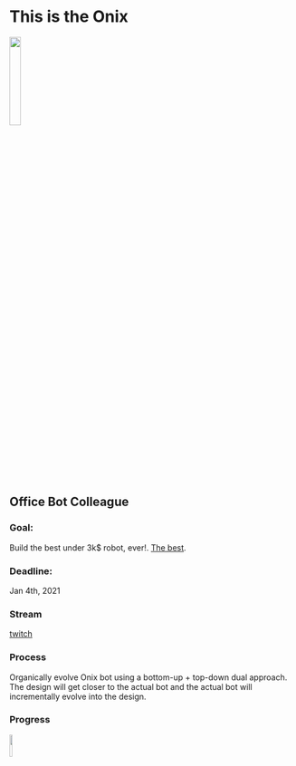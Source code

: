 # This is the Onix
<img src="onix.png" style="height:20%">

## Office Bot Colleague

### Goal:
Build the best under 3k$ robot, ever!. <u>The best</u>.

### Deadline:
Jan 4th, 2021

### Stream
<a href="https://dashboard.twitch.tv/u/onrobotstudio">twitch</a>

### Process
Organically evolve Onix bot using a bottom-up + top-down dual approach. The design will get closer to the actual bot and the actual bot will incrementally evolve into the design.

### Progress
<img src="pics/progress1.jpg" style="height:10%">


